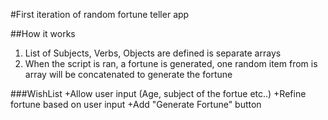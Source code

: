 #First iteration of random fortune teller app



##How it works
1. List of Subjects, Verbs, Objects are defined is separate arrays
2. When the script is ran, a fortune is generated, one random item from is array will be concatenated to generate the fortune


###WishList
+Allow user input (Age, subject of the fortue etc..)
+Refine fortune based on user input
+Add "Generate Fortune" button
